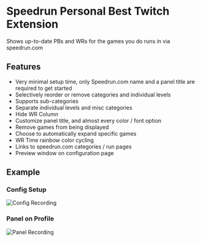 # Speedrun Personal Best Twitch Extension

Shows up-to-date PBs and WRs for the games you do runs in via speedrun.com

## Features

* Very minimal setup time, only Speedrun.com name and a panel title are required to get started
* Selectively reorder or remove categories and individual levels
* Supports sub-categories
* Separate individual levels and misc categories
* Hide WR Column
* Customize panel title, and almost every color / font option
* Remove games from being displayed
* Choose to automatically expand specific games
* WR Time rainbow color cycling
* Links to speedrun.com categories / run pages
* Preview window on configuration page

## Example 
### Config Setup
![Config Recording](/screenshots/ConfigRecording.gif)

### Panel on Profile
![Panel Recording](/screenshots/PanelRecording.gif)


